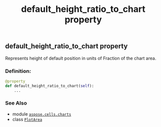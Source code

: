 ﻿---
title: default_height_ratio_to_chart property
second_title: Aspose.Cells for Python via .NET API References
description: 
type: docs
weight: 100
url: /aspose.cells.charts/plotarea/default_height_ratio_to_chart/
is_root: false
---

## default_height_ratio_to_chart property


Represents height of default position in units of Fraction of the chart area.
### Definition:
```python
@property
def default_height_ratio_to_chart(self):
    ...
```

### See Also
* module [`aspose.cells.charts`](../../)
* class [`PlotArea`](/cells/python-net/aspose.cells.charts/plotarea)
